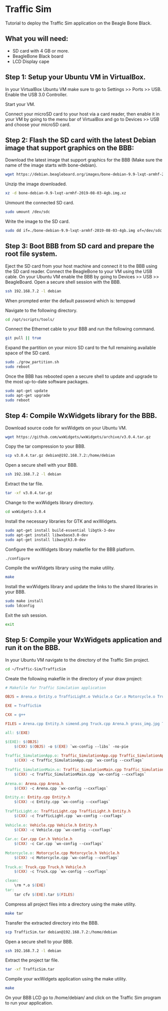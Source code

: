 # Traffic Sim 
Tutorial to deploy the Traffic Sim application on the Beagle Bone Black.

## What you will need:
* SD card with 4 GB or more.
* BeagleBone Black board
* LCD Display cape

## Step 1: Setup your Ubuntu VM in VirtualBox.
In your VirtualBox Ubuntu VM make sure to go to Settings >> Ports >> USB. Enable the USB 3.0 Controller.

Start your VM.

Connect your microSD card to your host via a card reader, then enable it in your VM by going to the menu bar of VirtualBox and go to Devices >> USB and choose your microSD card.

## Step 2: Flash the SD card with the latest Debian image that support graphics on the BBB:
Download the latest image that support graphics for the BBB (Make sure the name of the image starts with bone-debian).
```bash
wget https://debian.beagleboard.org/images/bone-debian-9.9-lxqt-armhf-2019-08-03-4gb.img.xz
```
Unzip the image downloaded.
```bash
xz -d bone-debian-9.9-lxqt-armhf-2019-08-03-4gb.img.xz
```
Unmount the connected SD card.
```bash
sudo umount /dev/sdc
```
Write the image to the SD card.
```bash
sudo dd if=./bone-debian-9.9-lxqt-armhf-2019-08-03-4gb.img of=/dev/sdc
```

## Step 3: Boot BBB from SD card and prepare the root file system.
Eject the SD card from your host machine and connect it to the BBB using the SD card reader. Connect the BeagleBone to your VM using the USB cable. 
On your Ubuntu VM enable the BBB by going to Devices >> USB >> BeagleBoard.
Open a secure shell session with the BBB.
```bash
ssh 192.168.7.2 -l debian
```
When prompted enter the default password which is: temppwd

Navigate to the following directory.
```bash
cd /opt/scripts/tools/
```
Connect the Ethernet cable to your BBB and run the following command.
```bash
git pull || true
```
Expand the partition on your micro SD card to the full remaining available space of the SD card.
```bash
sudo ./grow_partition.sh
sudo reboot
```
Once the BBB has rebooted open a secure shell to update and upgrade to the most up-to-date software packages.
```bash
sudo apt-get update
sudo apt-get upgrade
sudo reboot
```
## Step 4: Compile WxWidgets library for the BBB.
Download source code for wxWidgets on your Ubuntu VM.
```bash
wget https://github.com/wxWidgets/wxWidgets/archive/v3.0.4.tar.gz
```
Copy the tar compression to your BBB.
```bash
scp v3.0.4.tar.gz debian@192.168.7.2:/home/debian
```
Open a secure shell with your BBB.
```bash
ssh 192.168.7.2 -l debian
```
Extract the tar file.
```bash
tar -xf v3.0.4.tar.gz
```
Change to the wxWidgets library directory.
```bash
cd wxWidgets-3.0.4
```
Install the necessary libraries for GTK and wxWidgets.
```bash
sudo apt-get install build-essential libgtk-3-dev
sudo apt-get install libwxbase3.0-dev
sudo apt-get install libwxgtk3.0-dev
```
Configure the wxWidgets library makefile for the BBB platform.
```bash
./configure
```
Compile the wxWidgets library using the make utility.
```bash
make
```
Install the wxWidgets library and update the links to the shared libraries in your BBB.
```bash
sudo make install
sudo ldconfig
```
Exit the ssh session.
``` bash
exit
```
## Step 5: Compile your WxWidgets application and run it on the BBB.
In your Ubuntu VM navigate to the directory of the Traffic Sim project.
```bash
cd ~/Traffic-Sim/TrafficSim
```
Create the following makefile in the directory of your draw project:
```makefile
# Makefile for Traffic Simulation application 

OBJS = Arena.o Entity.o TrafficLight.o Vehicle.o Car.o Motorcycle.o Truck.o Traffic_SimulationApp.o Traffic_SimulationMain.o

EXE = TrafficSim

CXX = g++

FILES = Arena.cpp Entity.h simend.png Truck.cpp Arena.h grass_img.jpg Truck.h bike.png grassmedian_img.jpg truck.png car2_img.png green.png TrafficLight.cpp Vehicle.cpp Car.cpp grey.png TrafficLight.h Vehicle.h Car.h Motorcycle.cpp Traffic_SimulationApp.cpp wx_pch.h crash.png Motorcycle.h Traffic_SimulationApp.h yellow.png endscreen_img.jpg NEWSTART.jpg Traffic_SimulationMain.cpp Entity.cpp red.png Traffic_SimulationMain.h Makefile

all: $(EXE)

$(EXE): $(OBJS)
	$(CXX) $(OBJS) -o $(EXE) `wx-config --libs` -no-pie
	
Traffic_SimulationApp.o: Traffic_SimulationApp.cpp Traffic_SimulationApp.h
	$(CXX) -c Traffic_SimulationApp.cpp `wx-config --cxxflags`
	
Traffic_SimulationMain.o: Traffic_SimulationMain.cpp Traffic_SimulationMain.h Arena.h Car.h Entity.h Motorcycle.h TrafficLight.h Truck.h Vehicle.h wx_pch.h
	$(CXX) -c Traffic_SimulationMain.cpp `wx-config --cxxflags`
	
Arena.o: Arena.cpp Arena.h
	$(CXX) -c Arena.cpp `wx-config --cxxflags`

Entity.o: Entity.cpp Entity.h
	$(CXX) -c Entity.cpp `wx-config --cxxflags`
	
TrafficLight.o: TrafficLight.cpp TrafficLight.h Entity.h
	$(CXX) -c TrafficLight.cpp `wx-config --cxxflags`
	
Vehicle.o: Vehicle.cpp Vehicle.h Entity.h
	$(CXX) -c Vehicle.cpp `wx-config --cxxflags`
	
Car.o: Car.cpp Car.h Vehicle.h
	$(CXX) -c Car.cpp `wx-config --cxxflags`
	
Motorcycle.o: Motorcycle.cpp Motorcycle.h Vehicle.h
	$(CXX) -c Motorcycle.cpp `wx-config --cxxflags`
	
Truck.o: Truck.cpp Truck.h Vehicle.h
	$(CXX) -c Truck.cpp `wx-config --cxxflags`

clean:
	\rm *.o $(EXE)
tar:
	tar cfv $(EXE).tar $(FILES)
```
Compress all project files into a directory using the make utility.
```bash
make tar
```
Transfer the extracted directory into the BBB.
```bash
scp TrafficSim.tar debian@192.168.7.2:/home/debian
```
Open a secure shell to your BBB.
```bash
ssh 192.168.7.2 -l debian
```
Extract the project tar file.
```bash
tar -xf TrafficSim.tar
```
Compile your wxWidgets application using the make utility.
```bash
make
```
On your BBB LCD go to /home/debian/ and click on the Traffic Sim program to run your application.
